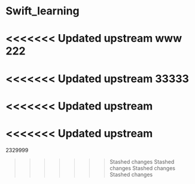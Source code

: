 # Swift_learning
<<<<<<< Updated upstream
www
222
=======
<<<<<<< Updated upstream
33333
=======
<<<<<<< Updated upstream
=======
<<<<<<< Updated upstream
=======
2329999
>>>>>>> Stashed changes
>>>>>>> Stashed changes
>>>>>>> Stashed changes
>>>>>>> Stashed changes
